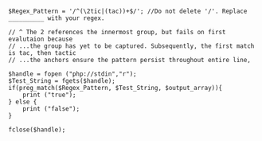 <pre><code>
$Regex_Pattern = '/^(\2tic|(tac))+$/'; //Do not delete '/'. Replace __________ with your regex.

// ^ The 2 references the innermost group, but fails on first evalutaion because
// ...the group has yet to be captured. Subsequently, the first match is tac, then tactic
// ...the anchors ensure the pattern persist throughout entire line,

$handle = fopen ("php://stdin","r");
$Test_String = fgets($handle);
if(preg_match($Regex_Pattern, $Test_String, $output_array)){
    print ("true");
} else {
    print ("false");
}

fclose($handle);
</code></pre>